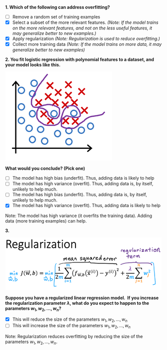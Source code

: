 **1. Which of the following can address overfitting?**
- [ ] Remove a random set of training examples
- [x] Select a subset of the more relevant features. *(Note: If the model trains on the more relevant features, and not on the less useful features, it may generalize better to new examples.)*
- [x] Apply regularization *(Note: Regularization is used to reduce overfitting.)*
- [x] Collect more training data *(Note: If the model trains on more data, it may generalize better to new examples)*

**2. You fit logistic regression with polynomial features to a dataset, and your model looks like this.**

![](./Images/W3Q4Img1.png)

**What would you conclude? (Pick one)**

- [ ] The model has high bias (underfit). Thus, adding data is likely to help
- [ ] The model has high variance (overfit). Thus, adding data is, by itself, unlikely to help much. 
- [ ] The model has high bias (underfit). Thus, adding data is, by itself, unlikely to help much. 
- [x] The model has high variance (overfit). Thus, adding data is likely to help

Note: The model has high variance (it overfits the training data). Adding data (more training examples) can help.


**3.**

![](./Images/W3Q4Img2.png)

**Suppose you have a regularized linear regression model.  If you increase the regularization parameter $\lambda$, what do you expect to happen to the parameters $w_1,w_2,...,w_n$?**

- [x] This will reduce the size of the parameters $w_1,w_2,...,w_n$
- [ ] This will increase the size of the parameters $w_1,w_2,...,w_n$​

Note: Regularization reduces overfitting by reducing the size of the parameters $w_1,w_2,...,w_n$​.
